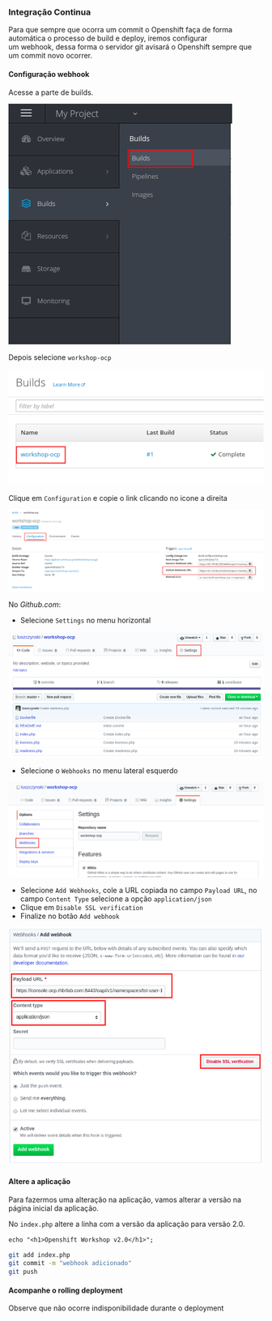 ### Integração Continua

Para que sempre que ocorra um commit o Openshift faça de forma automática o processo de build e deploy, iremos configurar  
um webhook, dessa forma o servidor git avisará o Openshift sempre que um commit novo ocorrer.

#### Configuração webhook

Acesse a parte de builds.

![](/assets/Menu_261.png)

Depois selecione `workshop-ocp`

![](/assets/Selection_262.png)

Clique em `Configuration` e copie o link clicando no icone a direita

![](/assets/Selection_264.png)





No _Github.com_:

* Selecione `Settings` no menu horizontal

![](/assets/Selection_258.png)

* Selecione o `Webhooks` no menu lateral esquerdo 

![](/assets/Selection_259.png)

* Selecione `Add Webhooks`, cole a URL copiada no campo `Payload URL`, no campo `Content Type` selecione a opção `application/json`
* Clique em `Disable SSL verification`
* Finalize no botão `Add webhook`

![](/assets/Selection_088.png)

#### Altere a aplicação

Para fazermos uma alteração na aplicação, vamos alterar a versão na página inicial da aplicação.

No `index.php` altere a linha com a versão da aplicação para versão 2.0.

```
echo "<h1>Openshift Workshop v2.0</h1>";
```

```bash
git add index.php
git commit -m "webhook adicionado"
git push
```

#### Acompanhe o rolling deployment

Observe que não ocorre indisponibilidade durante o deployment


